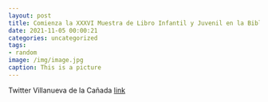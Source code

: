 ```yaml
---
layout: post
title: Comienza la XXXVI Muestra de Libro Infantil y Juvenil en la Biblioteca Lázaro Carreter. Hasta el 17 de noviembre podéis conocer ...
date: 2021-11-05 00:00:21
categories: uncategorized
tags:
- random
image: /img/image.jpg
caption: This is a picture
---
```

Twitter Villanueva de la Cañada [link](https://twitter.com/AytoVDLCanada/status/1456273341480718338)
